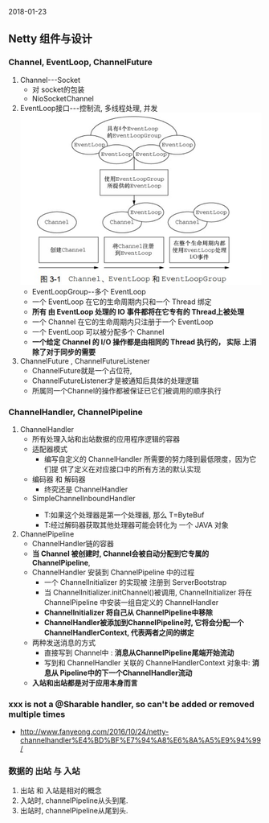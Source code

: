 2018-01-23

## Netty 组件与设计

### Channel, EventLoop, ChannelFuture
1.  Channel---Socket
    - 对 socket的包装
    - NioSocketChannel
2. EventLoop接口---控制流, 多线程处理, 并发
![](1.jpg)
    - EventLoopGroup--多个 EventLoop
    - 一个 EventLoop 在它的生命周期内只和一个 Thread 绑定
    - **所有 由 EventLoop 处理的 IO 事件都将在它专有的 Thread上被处理**
    - 一个 Channel 在它的生命周期内只注册于一个 EventLoop
    - 一个 EventLoop 可以被分配多个 Channel
    - **一个给定 Channel 的 I/O 操作都是由相同的 Thread 执行的， 实际
      上消除了对于同步的需要**
3. ChannelFuture , ChannelFutureListener
    - ChannelFuture就是一个占位符, 
    - ChannelFutureListener才是被通知后具体的处理逻辑
    - 所属同一个Channel的操作都被保证已它们被调用的顺序执行
    
### ChannelHandler, ChannelPipeline
1. ChannelHandler
    - 所有处理入站和出站数据的应用程序逻辑的容器
    - 适配器模式
        - 编写自定义的 ChannelHandler 所需要的努力降到最低限度，因为它们提
          供了定义在对应接口中的所有方法的默认实现
    - 编码器 和 解码器
        - 终究还是 ChannelHandler
    - SimpleChannelInboundHandler<T>
        - T:如果这个处理器是第一个处理器, 那么 T=ByteBuf
        - T:经过解码器获取其他处理器可能会转化为 一个 JAVA 对象
2. ChannelPipeline
    - ChannelHandler链的容器
    - **当 Channel 被创建时, Channel会被自动分配到它专属的 ChannelPipeline**, 
    - ChannelHandler 安装到 ChannelPipeline 中的过程
        - 一个 ChannelInitializer 的实现被 注册到 ServerBootstrap
        - 当 ChannelInitializer.initChannel()被调用, ChannelInitializer 将在 ChannelPipeline 中安装一组自定义的 ChannelHandler
        - **ChannelInitializer 将自己从 ChannelPipeline中移除**
        - **ChannelHandler被添加到ChannelPipeline时, 它将会分配一个 ChannelHandlerContext, 代表两者之间的绑定**
    - 两种发送消息的方式
        - 直接写到 Channel中 : **消息从ChannelPipeline尾端开始流动**
        - 写到和 ChannelHandler 关联的 ChannelHandlerContext 对象中: **消息从 Pipeline中的下一个ChannelHandler流动**
    - **入站和出站都是对于应用本身而言**
        
### 

### xxx is not a @Sharable handler, so can't be added or removed multiple times
- http://www.fanyeong.com/2016/10/24/netty-channelhandler%E4%BD%BF%E7%94%A8%E6%8A%A5%E9%94%99/

### 数据的 出站 与 入站
1. 出站 和 入站是相对的概念
2. 入站时, channelPipeline从头到尾.
3. 出站时, channelPipeline从尾到头.